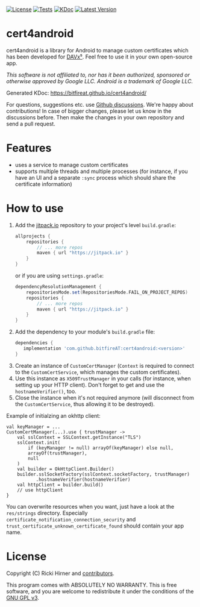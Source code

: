 
[![License](https://img.shields.io/github/license/bitfireAT/cert4android)](https://github.com/bitfireAT/cert4android/blob/main/LICENSE)
[![Tests](https://github.com/bitfireAT/cert4android/actions/workflows/test-dev.yml/badge.svg)](https://github.com/bitfireAT/cert4android/actions/workflows/test-dev.yml)
[![KDoc](https://img.shields.io/badge/documentation-KDoc-informational)](https://bitfireat.github.io/cert4android/)
[![Latest Version](https://img.shields.io/jitpack/version/com.github.bitfireAT/cert4android)](https://jitpack.io/#bitfireAT/cert4android)


# cert4android

cert4android is a library for Android to manage custom certificates which has
been developed for [DAVx⁵](https://www.davx5.com). Feel free to use
it in your own open-source app.

_This software is not affiliated to, nor has it been authorized, sponsored or otherwise approved
by Google LLC. Android is a trademark of Google LLC._

Generated KDoc: https://bitfireat.github.io/cert4android/

For questions, suggestions etc. use [Github discussions](https://github.com/bitfireAT/cert4android/discussions).
We're happy about contributions! In case of bigger changes, please let us know in the discussions before.
Then make the changes in your own repository and send a pull request.


# Features

* uses a service to manage custom certificates
* supports multiple threads and multiple processes (for instance, if you have an UI
  and a separate `:sync` process which should share the certificate information)


# How to use

1. Add the [jitpack.io](https://jitpack.io) repository to your project's level `build.gradle`:
    ```groovy
    allprojects {
        repositories {
            // ... more repos
            maven { url "https://jitpack.io" }
        }
    }
    ```
   or if you are using `settings.gradle`:
    ```groovy
    dependencyResolutionManagement {
        repositoriesMode.set(RepositoriesMode.FAIL_ON_PROJECT_REPOS)
        repositories {
            // ... more repos
            maven { url "https://jitpack.io" }
        }
    }
    ```
2. Add the dependency to your module's `build.gradle` file:
    ```groovy
    dependencies {
       implementation 'com.github.bitfireAT:cert4android:<version>'
    }
    ```
3. Create an instance of `CustomCertManager` (`Context` is required to connect to the
   `CustomCertService`, which manages the custom certificates).
4. Use this instance as `X509TrustManager` in your calls (for instance, when setting up your HTTP client).
   Don't forget to get and use the `hostnameVerifier()`, too.
5. Close the instance when it's not required anymore (will disconnect from the
   `CustomCertService`, thus allowing it to be destroyed).

Example of initialzing an okhttp client:

    val keyManager = ...
    CustomCertManager(...).use { trustManager ->
        val sslContext = SSLContext.getInstance("TLS")
        sslContext.init(
            if (keyManager != null) arrayOf(keyManager) else null,
            arrayOf(trustManager),
            null
        )
        val builder = OkHttpClient.Builder()
        builder.sslSocketFactory(sslContext.socketFactory, trustManager)
               .hostnameVerifier(hostnameVerifier)
        val httpClient = builder.build()
        // use httpClient
    }


You can overwrite resources when you want, just have a look at the `res/strings`
directory. Especially `certificate_notification_connection_security` and
`trust_certificate_unknown_certificate_found` should contain your app name.


# License 

Copyright (C) Ricki Hirner and [contributors](https://github.com/bitfireAT/cert4android/graphs/contributors).

This program comes with ABSOLUTELY NO WARRANTY. This is free software, and you are welcome
to redistribute it under the conditions of the [GNU GPL v3](LICENSE).

